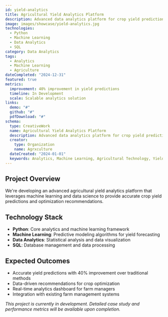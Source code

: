 ```yaml
---
id: yield-analytics
title: Agricultural Yield Analytics Platform
description: Advanced data analytics platform for crop yield prediction and optimization using machine learning.
image: images/showcase/yield-analytics.jpg
technologies:
  - Python
  - Machine Learning
  - Data Analytics
  - SQL
category: Data Analytics
tags:
  - Analytics
  - Machine Learning
  - Agriculture
dateCompleted: "2024-12-31"
featured: true
metrics:
  improvement: 40% improvement in yield predictions
  timeline: In Development
  scale: Scalable analytics solution
links:
  demo: "#"
  github: "#"
  pdfDownload: "#"
schema:
  type: CreativeWork
  name: Agricultural Yield Analytics Platform
  description: Advanced data analytics platform for crop yield prediction
  creator:
    type: Organization
    name: Agrxculture
  dateCreated: "2024-01-01"
  keywords: Analytics, Machine Learning, Agricultural Technology, Yield Prediction
---
```


## Project Overview

We're developing an advanced agricultural yield analytics platform that leverages machine learning and data science to provide accurate crop yield predictions and optimization recommendations.

## Technology Stack

- **Python**: Core analytics and machine learning framework
- **Machine Learning**: Predictive modeling algorithms for yield forecasting
- **Data Analytics**: Statistical analysis and data visualization
- **SQL**: Database management and data processing

## Expected Outcomes

- Accurate yield predictions with 40% improvement over traditional methods
- Data-driven recommendations for crop optimization
- Real-time analytics dashboard for farm managers
- Integration with existing farm management systems

*This project is currently in development. Detailed case study and performance metrics will be available upon completion.*